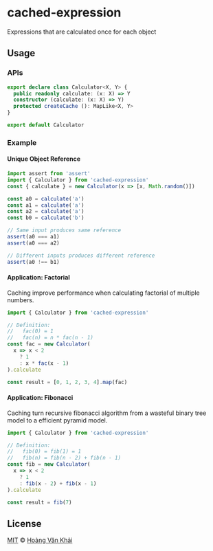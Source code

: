 # cached-expression

Expressions that are calculated once for each object

## Usage

### APIs

```typescript
export declare class Calculator<X, Y> {
  public readonly calculate: (x: X) => Y
  constructor (calculate: (x: X) => Y)
  protected createCache (): MapLike<X, Y>
}

export default Calculator
```

### Example

#### Unique Object Reference

```javascript
import assert from 'assert'
import { Calculator } from 'cached-expression'
const { calculate } = new Calculator(x => [x, Math.random()])

const a0 = calculate('a')
const a1 = calculate('a')
const a2 = calculate('a')
const b0 = calculate('b')

// Same input produces same reference
assert(a0 === a1)
assert(a0 === a2)

// Different inputs produces different reference
assert(a0 !== b1)
```

#### Application: Factorial

Caching improve performance when calculating factorial of multiple numbers.

```javascript
import { Calculator } from 'cached-expression'

// Definition:
//   fac(0) = 1
//   fac(n) = n * fac(n - 1)
const fac = new Calculator(
  x => x < 2
    ? 1
    : x * fac(x - 1)
).calculate

const result = [0, 1, 2, 3, 4].map(fac)
```

#### Application: Fibonacci

Caching turn recursive fibonacci algorithm from a wasteful binary tree model to a efficient pyramid model.

```javascript
import { Calculator } from 'cached-expression'

// Definition:
//   fib(0) = fib(1) = 1
//   fib(n) = fib(n - 2) + fib(n - 1)
const fib = new Calculator(
  x => x < 2
    ? 1
    : fib(x - 2) + fib(x - 1)
).calculate

const result = fib(7)
```

## License

[MIT](https://git.io/vhaEz) © [Hoàng Văn Khải](https://github.com/KSXGitHub)

